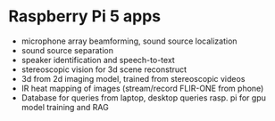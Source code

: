 # Raspberry Pi 5 apps
* microphone array beamforming, sound source localization 
* sound source separation
* speaker identification and speech-to-text
* stereoscopic vision for 3d scene reconstruct
* 3d from 2d imaging model, trained from stereoscopic videos
* IR heat mapping of images (stream/record FLIR-ONE from phone)
* Database for queries from laptop, desktop queries rasp. pi for gpu model training and RAG
